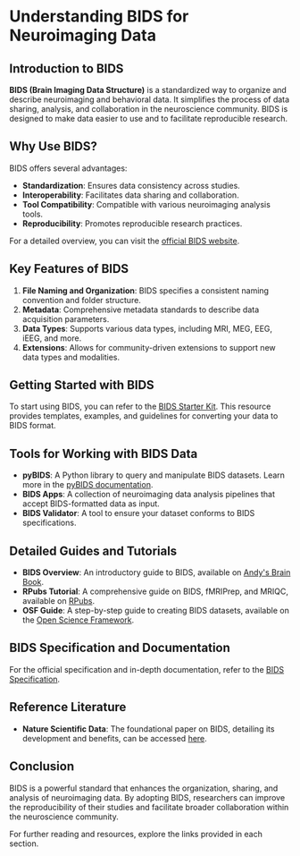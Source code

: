 # Understanding BIDS for Neuroimaging Data

## Introduction to BIDS

**BIDS (Brain Imaging Data Structure)** is a standardized way to organize and describe neuroimaging and behavioral data. It simplifies the process of data sharing, analysis, and collaboration in the neuroscience community. BIDS is designed to make data easier to use and to facilitate reproducible research.

## Why Use BIDS?

BIDS offers several advantages:
- **Standardization**: Ensures data consistency across studies.
- **Interoperability**: Facilitates data sharing and collaboration.
- **Tool Compatibility**: Compatible with various neuroimaging analysis tools.
- **Reproducibility**: Promotes reproducible research practices.

For a detailed overview, you can visit the [official BIDS website](https://bids.neuroimaging.io/).

## Key Features of BIDS

1. **File Naming and Organization**: BIDS specifies a consistent naming convention and folder structure.
2. **Metadata**: Comprehensive metadata standards to describe data acquisition parameters.
3. **Data Types**: Supports various data types, including MRI, MEG, EEG, iEEG, and more.
4. **Extensions**: Allows for community-driven extensions to support new data types and modalities.

## Getting Started with BIDS

To start using BIDS, you can refer to the [BIDS Starter Kit](https://bids-standard.github.io/bids-starter-kit/). This resource provides templates, examples, and guidelines for converting your data to BIDS format.

## Tools for Working with BIDS Data

- **pyBIDS**: A Python library to query and manipulate BIDS datasets. Learn more in the [pyBIDS documentation](https://bids-standard.github.io/pybids/introduction.html#what-is-bids-and-why-should-you-use-it).
- **BIDS Apps**: A collection of neuroimaging data analysis pipelines that accept BIDS-formatted data as input.
- **BIDS Validator**: A tool to ensure your dataset conforms to BIDS specifications.

## Detailed Guides and Tutorials

- **BIDS Overview**: An introductory guide to BIDS, available on [Andy's Brain Book](https://andysbrainbook.readthedocs.io/en/latest/OpenScience/OS/BIDS_Overview.html).
- **RPubs Tutorial**: A comprehensive guide on BIDS, fMRIPrep, and MRIQC, available on [RPubs](https://rpubs.com/sarenseeley/bids-fmriprep-mriqc).
- **OSF Guide**: A step-by-step guide to creating BIDS datasets, available on the [Open Science Framework](https://osf.io/dcbfj).

## BIDS Specification and Documentation

For the official specification and in-depth documentation, refer to the [BIDS Specification](https://bids-specification.readthedocs.io/en/stable/).

## Reference Literature

- **Nature Scientific Data**: The foundational paper on BIDS, detailing its development and benefits, can be accessed [here](https://www.nature.com/articles/sdata201644).

## Conclusion

BIDS is a powerful standard that enhances the organization, sharing, and analysis of neuroimaging data. By adopting BIDS, researchers can improve the reproducibility of their studies and facilitate broader collaboration within the neuroscience community.

For further reading and resources, explore the links provided in each section.
